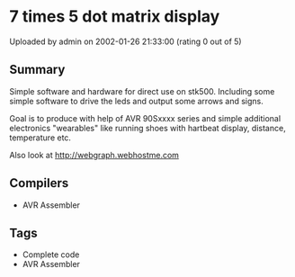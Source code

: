 # 7 times 5 dot matrix display

Uploaded by admin on 2002-01-26 21:33:00 (rating 0 out of 5)

## Summary

Simple software and hardware for direct use on stk500. Including some simple software to drive the leds and output some arrows and signs. 


 Goal is to produce with help of AVR 90Sxxxx series and simple additional electronics "wearables" like running shoes with hartbeat display, distance, temperature etc.  

 Also look at <http://webgraph.webhostme.com>

## Compilers

- AVR Assembler

## Tags

- Complete code
- AVR Assembler
